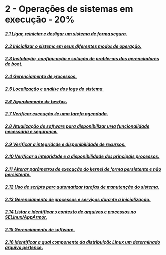 # 2 - Operações de sistemas em execução - 20%

##### [2.1 Ligar, reiniciar e desligar um sistema de forma segura.]()

##### [2.2 Inicializar o sistema em seus diferentes modos de operação.]()

##### [2.3 Instalação, configuração e solução de problemas dos gerenciadores de boot.]()

##### [2.4 Gerenciamento de processos.]()

##### [2.5 Localização e análise dos logs do sistema.]()

##### [2.6 Agendamento de tarefas.]()

##### [2.7 Verificar execução de uma tarefa agendada.]()

##### [2.8 Atualização de software para disponibilizar uma funcionalidade necessária e segurança.]()

##### [2.9 Verificar a integridade e disponibilidade de recursos.]()

##### [2.10 Verificar a integridade e a disponibilidade dos principais processos.]()

##### [2.11 Alterar parâmetros de execução do kernel de forma persistente e não persistente.]()

##### [2.12 Uso de scripts para automatizar tarefas de manutenção do sistema.]()

##### [2.13 Gerenciamento de processos e serviços durante a inicialização.]()

##### [2.14 Listar e identificar o contexto de arquivos e processos no SELinux/AppArmor.]()

##### [2.15 Gerenciamento de software.]()

##### [2.16 Identificar a qual componente da distribuição Linux um determinado arquivo pertence.]()

